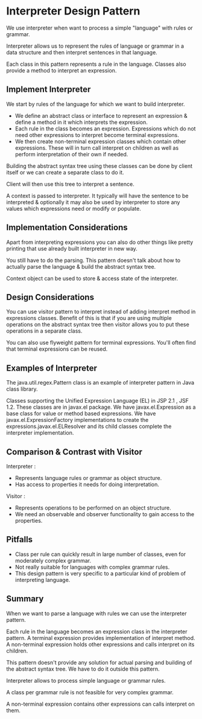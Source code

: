 # Interpreter Design Pattern

We use interpreter when want to process a simple "language" with rules or grammar.

Interpreter allows us to represent the rules of language or grammar in a data structure and then interpret sentences in
that language.

Each class in this pattern represents a rule in the language. Classes also provide a method to interpret an expression.

## Implement Interpreter

We start by rules of the language for which we want to build interpreter.

- We define an abstract class or interface to represent an expression & define a method in it which interprets the
  expression.
- Each rule in the class becomes an expression. Expressions which do not need other expressions to interpret become
  terminal expressions.
- We then create non-terminal expression classes which contain other expressions. These will in turn call interpret on
  children as well as perform interpretation of their own if needed.

Building the abstract syntax tree using these classes can be done by client itself or we can create a separate class to
do it.

Client will then use this tree to interpret a sentence.

A context is passed to interpreter. It typically will have the sentence to be interpreted & optionally it may also be
used by interpreter to store any values which expressions need or modify or populate.

## Implementation Considerations

Apart from interpreting expressions you can also do other things like pretty printing that use already built interpreter
in new way.

You still have to do the parsing. This pattern doesn't talk about how to actually parse the language & build the
abstract syntax tree.

Context object can be used to store & access state of the interpreter.

## Design Considerations

You can use visitor pattern to interpret instead of adding interpret method in expressions classes. Benefit of this is
that if you are using multiple operations on the abstract syntax tree then visitor allows you to put these operations in
a separate class.

You can also use flyweight pattern for terminal expressions. You'll often find that terminal expressions can be reused.

## Examples of Interpreter

The java.util.regex.Pattern class is an example of interpreter pattern in Java class library.

Classes supporting the Unified Expression Language (EL) in JSP 2.1 , JSF 1.2. These classes are in javax.el package.
We have javax.el.Expression as a base class for value or method based expressions. We have javax.el.ExpressionFactory
implementations to create the expressions.javax.el.ELResolver and its child classes complete the interpreter
implementation.

## Comparison & Contrast with Visitor

Interpreter :

- Represents language rules or grammar as object structure.
- Has access to properties it needs for doing interpretation.

Visitor :

- Represents operations to be performed on an object structure.
- We need an observable and observer functionality to gain access to the properties.

## Pitfalls

- Class per rule can quickly result in large number of classes, even for moderately complex grammar.
- Not really suitable for languages with complex grammar rules.
- This design pattern is very specific to a particular kind of problem of interpreting language.

## Summary

When we want to parse a language with rules we can use the interpreter pattern.

Each rule in the language becomes an expression class in the interpreter pattern.
A terminal expression provides implementation of interpret method. A non-terminal expression holds other expressions and
calls interpret on its children.

This pattern doesn't provide any solution for actual parsing and building of the abstract syntax tree.
We have to do it outside this pattern.

Interpreter allows to process simple language or grammar rules.

A class per grammar rule is not feasible for very complex grammar.

A non-terminal expression contains other expressions can calls interpret on them.
